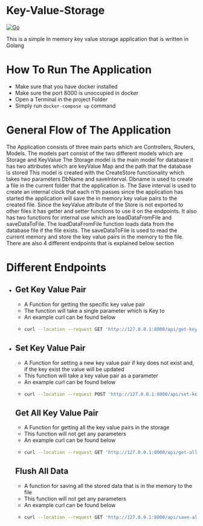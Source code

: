 # Key-Value-Storage
[![Go](https://github.com/zinedburak/Key_Value_Storage/actions/workflows/go.yml/badge.svg)](https://github.com/zinedburak/Key_Value_Storage/actions/workflows/go.yml)

This is a simple In memory key value storage application that is written in Golang


# How To Run The Application
- Make sure that you have docker installed
- Make sure the port 8000 is unoccupied in docker
- Open a Terminal in the project Folder
- Simply run `docker-compose up` command

# General Flow of The Application
The Application consists of three main parts which are Controllers, Routers, Models.
The models part consist of the two different models which are Storage and KeyValue
The Storage model is the main model for database it has two attributes which are keyValue Map and the path that the database is stored
This model is created with the CreateStore functionality which takes two parameters DbName and saveInterval. Dbname is used to create a file
in the current folder that the application is. The Save interval is used to create an internal clock that each n'th passes since the application has started the application 
will save the in memory key value pairs to the created file. Since the keyValue attribute of the Store is not exported to other files it has getter and setter functions to use it on the endpoints.
It also has two functions for internal use which are loadDataFromFile and saveDataToFile. The loadDataFromFile function loads data from the database file if the file exists.
The saveDataToFile is used to read the current memory and store the key value pairs in the memory to the file. There are also 4 different endpoints that is explained below section



     
# Different Endpoints
 - ## Get Key Value Pair 
   - A Function for getting the specific key value pair
   - The function will take a single parameter which is Key to
   - An example curl can be found below
   - ```bash
     curl --location --request GET 'http://127.0.0.1:8000/api/get-key-value' \--header 'Content-Type: application/json' \--data-raw '{"key": "ThirdKey"}' 
     ```
 - ## Set Key Value Pair 
   - A Function for setting a new key value pair if key does not exist and, if the key exist the value will be updated
   - This function will take a key value pair as a parameter
   - An example curl can be found below
   - ```bash
     curl --location --request POST 'http://127.0.0.1:8000/api/set-key-value' \--header 'Content-Type: application/json' \--data-raw '{"key": "First Key","value": "First Value"}'
     ```
   ## Get All Key Value Pair 
   - A Function for getting all  the key value pairs in the storage
   - This function will not get any parameters 
   - An example curl can be found below
   - ```bash
     curl --location --request GET 'http://127.0.0.1:8000/api/get-all-key-value' \--data-raw ''
     ```
   
    ## Flush All Data 
    - A function for saving all the stored data that is in the memory to the file 
    - This function will not get any parameters
    - An example curl can be found below
    - ```bash
      curl --location --request GET 'http://127.0.0.1:8000/api/save-all-key-value' \--header 'Content-Type: application/json' \--data-raw ''
      ```
#### 


